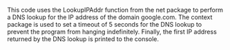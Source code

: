 This code uses the LookupIPAddr function from the net package to perform a DNS lookup for the IP address of the domain google.com. The context package is used to set a timeout of 5 seconds for the DNS lookup to prevent the program from hanging indefinitely. Finally, the first IP address returned by the DNS lookup is printed to the console.
